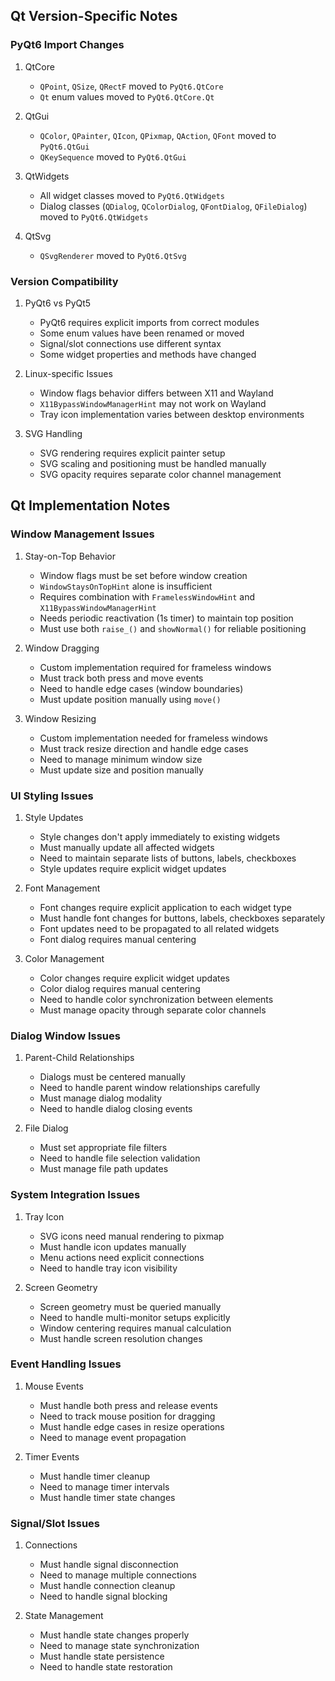 ## Qt Version-Specific Notes

### PyQt6 Import Changes
1. QtCore
   + `QPoint`, `QSize`, `QRectF` moved to `PyQt6.QtCore`
   + `Qt` enum values moved to `PyQt6.QtCore.Qt`

2. QtGui
   + `QColor`, `QPainter`, `QIcon`, `QPixmap`, `QAction`, `QFont` moved to `PyQt6.QtGui`
   + `QKeySequence` moved to `PyQt6.QtGui`

3. QtWidgets
   + All widget classes moved to `PyQt6.QtWidgets`
   + Dialog classes (`QDialog`, `QColorDialog`, `QFontDialog`, `QFileDialog`) moved to `PyQt6.QtWidgets`

4. QtSvg
   + `QSvgRenderer` moved to `PyQt6.QtSvg`

### Version Compatibility
1. PyQt6 vs PyQt5
   + PyQt6 requires explicit imports from correct modules
   + Some enum values have been renamed or moved
   + Signal/slot connections use different syntax
   + Some widget properties and methods have changed

2. Linux-specific Issues
   + Window flags behavior differs between X11 and Wayland
   + `X11BypassWindowManagerHint` may not work on Wayland
   + Tray icon implementation varies between desktop environments

3. SVG Handling
   + SVG rendering requires explicit painter setup
   + SVG scaling and positioning must be handled manually
   + SVG opacity requires separate color channel management


## Qt Implementation Notes

### Window Management Issues
1. Stay-on-Top Behavior
   + Window flags must be set before window creation
   + `WindowStaysOnTopHint` alone is insufficient
   + Requires combination with `FramelessWindowHint` and `X11BypassWindowManagerHint`
   + Needs periodic reactivation (1s timer) to maintain top position
   + Must use both `raise_()` and `showNormal()` for reliable positioning

2. Window Dragging
   + Custom implementation required for frameless windows
   + Must track both press and move events
   + Need to handle edge cases (window boundaries)
   + Must update position manually using `move()`

3. Window Resizing
   + Custom implementation needed for frameless windows
   + Must track resize direction and handle edge cases
   + Need to manage minimum window size
   + Must update size and position manually

### UI Styling Issues
1. Style Updates
   + Style changes don't apply immediately to existing widgets
   + Must manually update all affected widgets
   + Need to maintain separate lists of buttons, labels, checkboxes
   + Style updates require explicit widget updates

2. Font Management
   + Font changes require explicit application to each widget type
   + Must handle font changes for buttons, labels, checkboxes separately
   + Font updates need to be propagated to all related widgets
   + Font dialog requires manual centering

3. Color Management
   + Color changes require explicit widget updates
   + Color dialog requires manual centering
   + Need to handle color synchronization between elements
   + Must manage opacity through separate color channels

### Dialog Window Issues
1. Parent-Child Relationships
   + Dialogs must be centered manually
   + Need to handle parent window relationships carefully
   + Must manage dialog modality
   + Need to handle dialog closing events

2. File Dialog
   + Must set appropriate file filters
   + Need to handle file selection validation
   + Must manage file path updates

### System Integration Issues
1. Tray Icon
   + SVG icons need manual rendering to pixmap
   + Must handle icon updates manually
   + Menu actions need explicit connections
   + Need to handle tray icon visibility

2. Screen Geometry
   + Screen geometry must be queried manually
   + Need to handle multi-monitor setups explicitly
   + Window centering requires manual calculation
   + Must handle screen resolution changes

### Event Handling Issues
1. Mouse Events
   + Must handle both press and release events
   + Need to track mouse position for dragging
   + Must handle edge cases in resize operations
   + Need to manage event propagation

2. Timer Events
   + Must handle timer cleanup
   + Need to manage timer intervals
   + Must handle timer state changes

### Signal/Slot Issues
1. Connections
   + Must handle signal disconnection
   + Need to manage multiple connections
   + Must handle connection cleanup
   + Need to handle signal blocking

2. State Management
   + Must handle state changes properly
   + Need to manage state synchronization
   + Must handle state persistence
   + Need to handle state restoration


